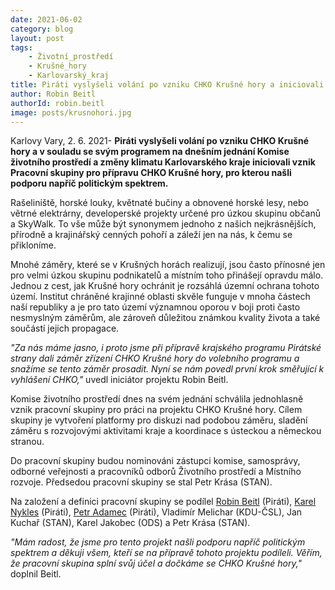 ```yaml
---
date: 2021-06-02
category: blog
layout: post
tags:
    - Životní_prostředí
    - Krušné_hory
    - Karlovarský_kraj
title: Piráti vyslyšeli volání po vzniku CHKO Krušné hory a iniciovali vznik pracovní skupiny
author: Robin Beitl
authorId: robin.beitl
image: posts/krusnohori.jpg
---
```

Karlovy Vary, 2. 6. 2021- **Piráti vyslyšeli volání po vzniku CHKO Krušné hory a v souladu se svým programem na dnešním jednání Komise životního prostředí a změny klimatu Karlovarského kraje iniciovali vznik Pracovní skupiny pro přípravu CHKO Krušné hory, pro kterou našli podporu napříč politickým spektrem.** 

Rašeliniště, horské louky, květnaté bučiny a obnovené horské lesy, nebo větrné elektrárny, developerské projekty určené pro úzkou skupinu občanů a SkyWalk. To vše může být synonymem jednoho z našich nejkrásnějších, přírodně a krajinářský cenných pohoří a záleží jen na nás, k čemu se přikloníme.

Mnohé záměry, které se v Krušných horách realizují, jsou často přínosné jen pro velmi úzkou skupinu podnikatelů a místním toho přinášejí opravdu málo. Jednou z cest, jak Krušné hory ochránit je rozsáhlá územní ochrana tohoto území. Institut chráněné krajinné oblasti skvěle funguje v mnoha částech naší republiky a je pro tato území významnou oporou v boji proti často nesmyslným záměrům, ale zároveň důležitou známkou kvality života a také součástí jejich propagace.  
  
*"Za nás máme jasno, i proto jsme při přípravě krajského programu Pirátské strany dali záměr zřízení CHKO Krušné hory do volebního programu a snažíme se tento záměr prosadit. Nyní se nám povedl první krok směřující k vyhlášení CHKO,"* uvedl iniciátor projektu Robin Beitl.

Komise životního prostředí dnes na svém jednání schválila jednohlasně vznik pracovní skupiny pro práci na projektu CHKO Krušné hory. Cílem skupiny je vytvoření platformy pro diskuzi nad podobou záměru, sladění záměru s rozvojovými aktivitami kraje a koordinace s ústeckou a německou stranou.  
  
Do pracovní skupiny budou nominováni zástupci komise, samosprávy, odborné veřejnosti a pracovníků odborů Životního prostředí a Místního rozvoje. Předsedou pracovní skupiny se stal Petr Krása (STAN).

Na založení a definici pracovní skupiny se podílel [Robin Beitl](https://karlovarsky.pirati.cz/lide/robin-betil/) (Piráti), [Karel Nykles](https://karlovarsky.pirati.cz/lide/karel-nykles/) (Piráti), [Petr Adamec](https://karlovarsky.pirati.cz/lide/petr-adamec/) (Piráti), Vladimír Melichar (KDU-ČSL), Jan Kuchař (STAN), Karel Jakobec (ODS) a Petr Krása (STAN).

*"Mám radost, že jsme pro tento projekt našli podporu napříč politickým spektrem a děkuji všem, kteří se na přípravě tohoto projektu podíleli. Věřím, že pracovní skupina splní svůj účel a dočkáme se CHKO Krušné hory,"* doplnil Beitl.
